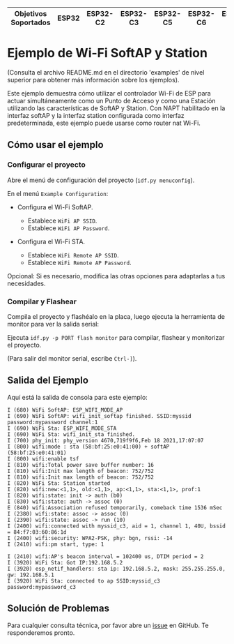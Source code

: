 | Objetivos Soportados | ESP32 | ESP32-C2 | ESP32-C3 | ESP32-C5 | ESP32-C6 | ESP32-C61 | ESP32-S2 | ESP32-S3 |
| -------------------- | ----- | -------- | -------- | -------- | -------- | --------- | -------- | -------- |

# Ejemplo de Wi-Fi SoftAP y Station

(Consulta el archivo README.md en el directorio 'examples' de nivel superior para obtener más información sobre los ejemplos).

Este ejemplo demuestra cómo utilizar el controlador Wi-Fi de ESP para actuar simultáneamente como un Punto de Acceso y como una Estación utilizando las características de SoftAP y Station.
Con NAPT habilitado en la interfaz softAP y la interfaz station configurada como interfaz predeterminada, este ejemplo puede usarse como router nat Wi-Fi.

## Cómo usar el ejemplo
### Configurar el proyecto

Abre el menú de configuración del proyecto (`idf.py menuconfig`).

En el menú `Example Configuration`:

* Configura el Wi-Fi SoftAP.
    * Establece `WiFi AP SSID`.
    * Establece `WiFi AP Password`.

* Configura el Wi-Fi STA.
    * Establece `WiFi Remote AP SSID`.
    * Establece `WiFi Remote AP Password`.

Opcional: Si es necesario, modifica las otras opciones para adaptarlas a tus necesidades.

### Compilar y Flashear

Compila el proyecto y flashéalo en la placa, luego ejecuta la herramienta de monitor para ver la salida serial:

Ejecuta `idf.py -p PORT flash monitor` para compilar, flashear y monitorizar el proyecto.

(Para salir del monitor serial, escribe ``Ctrl-]``).

## Salida del Ejemplo

Aquí está la salida de consola para este ejemplo:

```
I (680) WiFi SoftAP: ESP_WIFI_MODE_AP
I (690) WiFi SoftAP: wifi_init_softap finished. SSID:myssid password:mypassword channel:1
I (690) WiFi Sta: ESP_WIFI_MODE_STA
I (690) WiFi Sta: wifi_init_sta finished.
I (700) phy_init: phy_version 4670,719f9f6,Feb 18 2021,17:07:07
I (800) wifi:mode : sta (58:bf:25:e0:41:00) + softAP (58:bf:25:e0:41:01)
I (800) wifi:enable tsf
I (810) wifi:Total power save buffer number: 16
I (810) wifi:Init max length of beacon: 752/752
I (810) wifi:Init max length of beacon: 752/752
I (820) WiFi Sta: Station started
I (820) wifi:new:<1,1>, old:<1,1>, ap:<1,1>, sta:<1,1>, prof:1
I (820) wifi:state: init -> auth (b0)
I (830) wifi:state: auth -> assoc (0)
E (840) wifi:Association refused temporarily, comeback time 1536 mSec
I (2380) wifi:state: assoc -> assoc (0)
I (2390) wifi:state: assoc -> run (10)
I (2400) wifi:connected with myssid_c3, aid = 1, channel 1, 40U, bssid = 84:f7:03:60:86:1d
I (2400) wifi:security: WPA2-PSK, phy: bgn, rssi: -14
I (2410) wifi:pm start, type: 1

I (2410) wifi:AP's beacon interval = 102400 us, DTIM period = 2
I (3920) WiFi Sta: Got IP:192.168.5.2
I (3920) esp_netif_handlers: sta ip: 192.168.5.2, mask: 255.255.255.0, gw: 192.168.5.1
I (3920) WiFi Sta: connected to ap SSID:myssid_c3 password:mypassword_c3
```

## Solución de Problemas

Para cualquier consulta técnica, por favor abre un [issue](https://github.com/espressif/esp-idf/issues) en GitHub. Te responderemos pronto.
